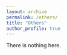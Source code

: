 ```yaml
---
layout: archive
permalink: /others/
title: "Others"
author_profile: true
---
```


There is nothing here.


